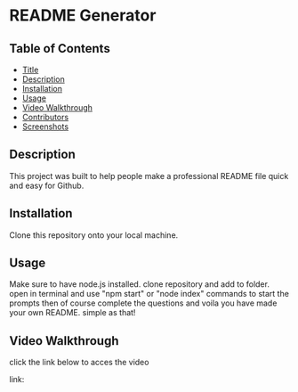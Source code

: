 # README Generator

## Table of Contents

- [Title](#title)
- [Description](#description)
- [Installation](#installation)
- [Usage](#usage)
- [Video Walkthrough](#video-walkthrough)
- [Contributors](#contributors)
- [Screenshots](#screenshots)

## Description

This project was built to help people make a professional README file quick and easy for Github.

## Installation

Clone this repository onto your local machine.

## Usage

Make sure to have node.js installed. clone repository and add to folder. open in terminal and use "npm start" or "node index" commands to start the prompts then of course complete the questions and voila you have made your own README. simple as that!

## Video Walkthrough

click the link below to acces the video

link: 
